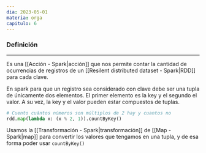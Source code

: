 ```yaml
---
dia: 2023-05-01
materia: orga
capitulo: 6
---
```

### Definición
---
Es una [[Acción - Spark|acción]] que nos permite contar la cantidad de ocurrencias de registros de un [[Resilent distributed dataset - Spark|RDD]] para cada clave.

En spark para que un registro sea considerado con clave debe ser una tupla de únicamente dos elementos. El primer elemento es la key y el segundo el valor. A su vez, la key y el valor pueden estar compuestos de tuplas.

``` python
# Cuento cuántos números son múltiplos de 2 hay y cuantos no
rdd.map(lambda x: (x % 2, 1)).countByKey()
```

Usamos la [[Transformación - Spark|transformación]] de [[Map - Spark|map]] para convertir los valores que tengamos en una tupla, y de esa forma poder usar `countByKey()`

